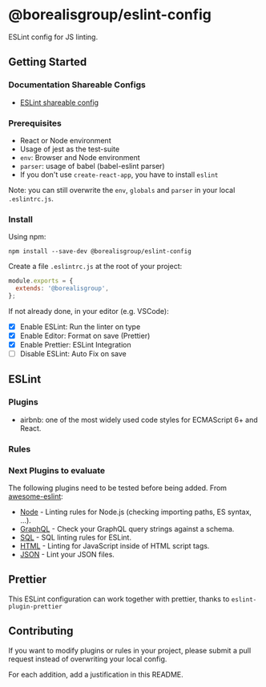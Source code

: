 # @borealisgroup/eslint-config

ESLint config for JS linting.

## Getting Started

### Documentation Shareable Configs

- [ESLint shareable config](https://eslint.org/docs/developer-guide/shareable-configs)

### Prerequisites

- React or Node environment
- Usage of jest as the test-suite
- `env`: Browser and Node environment
- `parser`: usage of babel (babel-eslint parser)
- If you don't use `create-react-app`, you have to install `eslint`

Note: you can still overwrite the `env`, `globals` and `parser` in your local `.eslintrc.js`.

### Install

Using npm:

```
npm install --save-dev @borealisgroup/eslint-config
```

Create a file `.eslintrc.js` at the root of your project:

```js
module.exports = {
  extends: '@borealisgroup',
};
```

If not already done, in your editor (e.g. VSCode):

- [x] Enable ESLint: Run the linter on type
- [x] Enable Editor: Format on save (Prettier)
- [x] Enable Prettier: ESLint Integration
- [ ] Disable ESLint: Auto Fix on save

## ESLint

### Plugins

- airbnb: one of the most widely used code styles for ECMAScript 6+ and React.

### Rules

### Next Plugins to evaluate

The following plugins need to be tested before being added.
From [awesome-eslint](https://github.com/dustinspecker/awesome-eslint):

- [Node](https://github.com/mysticatea/eslint-plugin-node) - Linting rules for Node.js (checking importing paths, ES syntax, ...).
- [GraphQL](https://github.com/apollographql/eslint-plugin-graphql) - Check your GraphQL query strings against a schema.
- [SQL](https://github.com/gajus/eslint-plugin-sql) - SQL linting rules for ESLint.
- [HTML](https://github.com/BenoitZugmeyer/eslint-plugin-html) - Linting for JavaScript inside of HTML script tags.
- [JSON](https://github.com/azeemba/eslint-plugin-json) - Lint your JSON files.

## Prettier

This ESLint configuration can work together with prettier, thanks to `eslint-plugin-prettier`

## Contributing

If you want to modify plugins or rules in your project, please submit a pull request instead of overwriting your local config.

For each addition, add a justification in this README.

